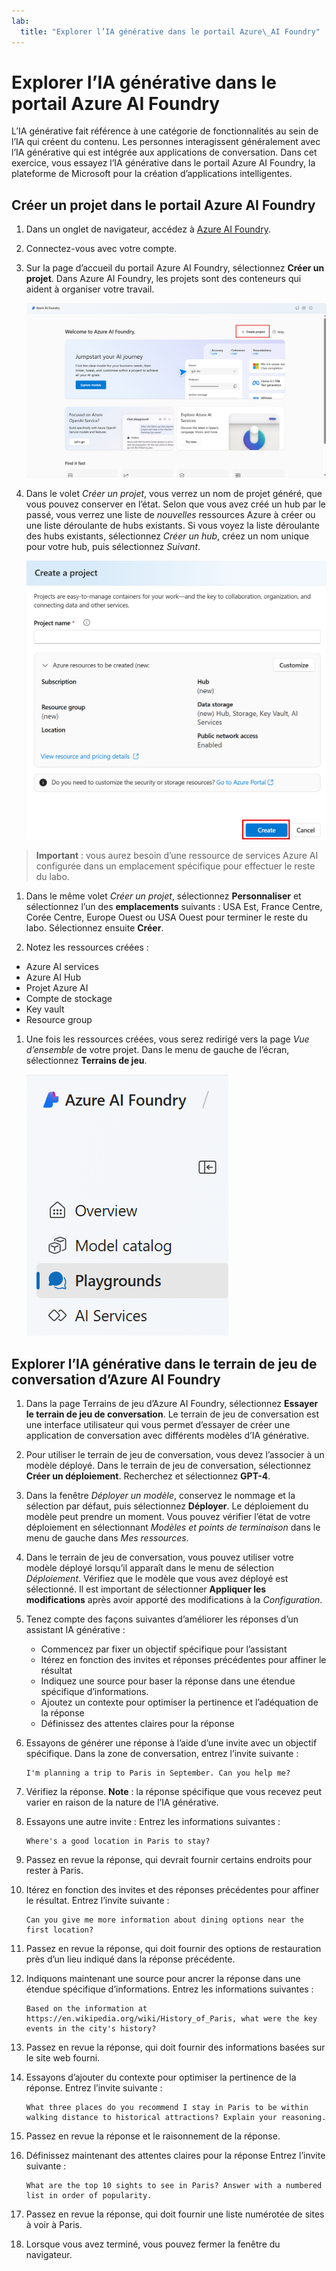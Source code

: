 ```yaml
---
lab:
  title: "Explorer l’IA générative dans le portail Azure\_AI Foundry"
---
```


# Explorer l’IA générative dans le portail Azure AI Foundry

L’IA générative fait référence à une catégorie de fonctionnalités au sein de l’IA qui créent du contenu. Les personnes interagissent généralement avec l’IA générative qui est intégrée aux applications de conversation. Dans cet exercice, vous essayez l’IA générative dans le portail Azure AI Foundry, la plateforme de Microsoft pour la création d’applications intelligentes. 

## Créer un projet dans le portail Azure AI Foundry

1. Dans un onglet de navigateur, accédez à [Azure AI Foundry](https://ai.azure.com?azure-portal=true).

1. Connectez-vous avec votre compte. 

1. Sur la page d’accueil du portail Azure AI Foundry, sélectionnez **Créer un projet**. Dans Azure AI Foundry, les projets sont des conteneurs qui aident à organiser votre travail.  

    ![Capture d’écran de la page d’accueil d’Azure AI Foundry avec l’option de création d’un projet sélectionné.](./media/azure-ai-foundry-home-page.png)

1. Dans le volet *Créer un projet*, vous verrez un nom de projet généré, que vous pouvez conserver en l’état. Selon que vous avez créé un hub par le passé, vous verrez une liste de *nouvelles* ressources Azure à créer ou une liste déroulante de hubs existants. Si vous voyez la liste déroulante des hubs existants, sélectionnez *Créer un hub*, créez un nom unique pour votre hub, puis sélectionnez *Suivant*.  
 
    ![Capture d’écran du volet Créer un projet avec des noms générés automatiquement pour le hub et le projet.](./media/azure-ai-foundry-create-project.png)

> **Important** : vous aurez besoin d’une ressource de services Azure AI configurée dans un emplacement spécifique pour effectuer le reste du labo.

1. Dans le même volet *Créer un projet*, sélectionnez **Personnaliser** et sélectionnez l’un des **emplacements** suivants : USA Est, France Centre, Corée Centre, Europe Ouest ou USA Ouest pour terminer le reste du labo. Sélectionnez ensuite **Créer**. 

1. Notez les ressources créées : 
- Azure AI services
- Azure AI Hub
- Projet Azure AI
- Compte de stockage
- Key vault
- Resource group  
 
1. Une fois les ressources créées, vous serez redirigé vers la page *Vue d’ensemble* de votre projet. Dans le menu de gauche de l’écran, sélectionnez **Terrains de jeu**.
 
    ![Capture d’écran du menu de gauche de l’écran du projet avec Services d’IA sélectionnés.](./media/azure-ai-foundry-playgrounds.png)  

## Explorer l’IA générative dans le terrain de jeu de conversation d’Azure AI Foundry

1. Dans la page Terrains de jeu d’Azure AI Foundry, sélectionnez **Essayer le terrain de jeu de conversation**. Le terrain de jeu de conversation est une interface utilisateur qui vous permet d’essayer de créer une application de conversation avec différents modèles d’IA générative.  

1. Pour utiliser le terrain de jeu de conversation, vous devez l’associer à un modèle déployé. Dans le terrain de jeu de conversation, sélectionnez **Créer un déploiement**. Recherchez et sélectionnez **GPT-4**. 

1. Dans la fenêtre *Déployer un modèle*, conservez le nommage et la sélection par défaut, puis sélectionnez **Déployer**. Le déploiement du modèle peut prendre un moment. Vous pouvez vérifier l’état de votre déploiement en sélectionnant *Modèles et points de terminaison* dans le menu de gauche dans *Mes ressources*.
1. Dans le terrain de jeu de conversation, vous pouvez utiliser votre modèle déployé lorsqu’il apparaît dans le menu de sélection *Déploiement*. Vérifiez que le modèle que vous avez déployé est sélectionné. Il est important de sélectionner **Appliquer les modifications** après avoir apporté des modifications à la *Configuration*. 

1. Tenez compte des façons suivantes d’améliorer les réponses d’un assistant IA générative :
    - Commencez par fixer un objectif spécifique pour l’assistant
    - Itérez en fonction des invites et réponses précédentes pour affiner le résultat
    - Indiquez une source pour baser la réponse dans une étendue spécifique d’informations.
    - Ajoutez un contexte pour optimiser la pertinence et l’adéquation de la réponse
    - Définissez des attentes claires pour la réponse

1. Essayons de générer une réponse à l’aide d’une invite avec un objectif spécifique. Dans la zone de conversation, entrez l’invite suivante :

    ```prompt
    I'm planning a trip to Paris in September. Can you help me?
    ```

1. Vérifiez la réponse. **Note** : la réponse spécifique que vous recevez peut varier en raison de la nature de l’IA générative.
 
1. Essayons une autre invite : Entrez les informations suivantes :

    ```prompt
    Where's a good location in Paris to stay? 
    ```

1. Passez en revue la réponse, qui devrait fournir certains endroits pour rester à Paris.

1. Itérez en fonction des invites et des réponses précédentes pour affiner le résultat. Entrez l’invite suivante :
    
    ```prompt
    Can you give me more information about dining options near the first location?
    ``` 

1. Passez en revue la réponse, qui doit fournir des options de restauration près d’un lieu indiqué dans la réponse précédente. 

1. Indiquons maintenant une source pour ancrer la réponse dans une étendue spécifique d’informations. Entrez les informations suivantes : 
    
    ```prompt
    Based on the information at https://en.wikipedia.org/wiki/History_of_Paris, what were the key events in the city's history?
    ```

1. Passez en revue la réponse, qui doit fournir des informations basées sur le site web fourni. 

1. Essayons d’ajouter du contexte pour optimiser la pertinence de la réponse. Entrez l’invite suivante : 

    ```prompt
    What three places do you recommend I stay in Paris to be within walking distance to historical attractions? Explain your reasoning.
    ```

1. Passez en revue la réponse et le raisonnement de la réponse.  

1. Définissez maintenant des attentes claires pour la réponse Entrez l’invite suivante :
    
    ```prompt
    What are the top 10 sights to see in Paris? Answer with a numbered list in order of popularity.
    ```

1. Passez en revue la réponse, qui doit fournir une liste numérotée de sites à voir à Paris.

1. Lorsque vous avez terminé, vous pouvez fermer la fenêtre du navigateur.